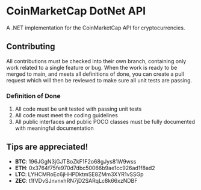 # CoinMarketCap DotNet API
A .NET implementation for the CoinMarketCap API for cryptocurrencies.

## Contributing
All contributions must be checked into their own branch, containing only work related to a single feature or bug. When the work is ready to be merged to main, and meets all definitions of done, you can create a pull request which will then be reviewed to make sure all unit tests are passing.

### Definition of Done
1. All code must be unit tested with passing unit tests
2. All code must meet the coding guidelines
3. All public interfaces and public POCO classes must be fully documented with meaningful documentation

## Tips are appreciated!

- **BTC**: 196JGgN3jGJTBoZkF1F2o68gJys81W9wss
- **ETH**: 0x3764f75fe970d7dbc50066b9ae1cc926ad1f8ad2
- **LTC**: LYHCMRoEc6jHHPDktmSE8ZMm3XYR1vSSGp
- **ZEC**: t1fVDvSJnvnxhRN7jD2SARqLc8k66xzNDBF
